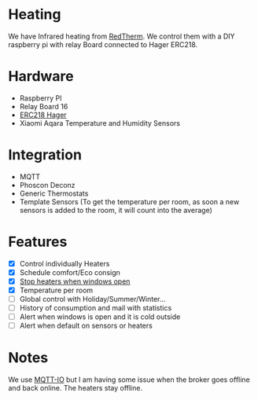 # Heating

We have Infrared heating from [RedTherm](https://www.redtherm.de/). We control them with a DIY raspberry pi with relay Board connected to Hager ERC218.

# Hardware

- Raspberry PI
- Relay Board 16
- [ERC218 Hager](https://www.eibmarkt.com/cgi-bin/eibmarkt.storefront/6260726c014cb4c0274aac1e0402061c/Product/View/NS5705880)
- Xiaomi Aqara Temperature and Humidity Sensors

# Integration

- MQTT
- Phoscon Deconz
- Generic Thermostats
- Template Sensors (To get the temperature per room, as soon a new sensors is added to the room, it will count into the average)

# Features

- [x] Control individually Heaters
- [x] Schedule comfort/Eco consign
- [x] [Stop heaters when windows open](../../blueprints/automation/clempat/windows_heating.yaml)
- [x] Temperature per room
- [ ] Global control with Holiday/Summer/Winter...
- [ ] History of consumption and mail with statistics
- [ ] Alert when windows is open and it is cold outside
- [ ] Alert when default on sensors or heaters

# Notes

We use [MQTT-IO](mqtt-io.app/) but I am having some issue when the broker goes offline and back online. The heaters stay offline.
